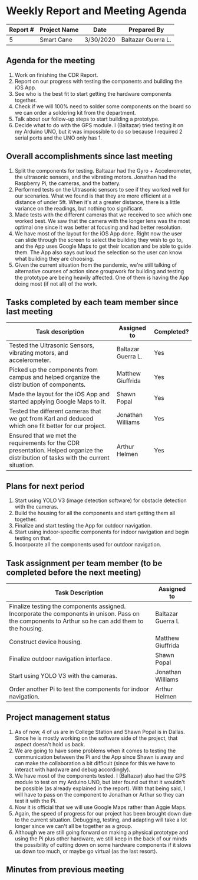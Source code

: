 # Weekly Report and Meeting Agenda


| Report # | Project Name | Date | Prepared By |
| --- | --- | --- | --- |
| 5 | Smart Cane | 3/30/2020 | Baltazar Guerra L. |


## Agenda for the meeting
1. Work on finishing the CDR Report.
2. Report on our progress with testing the components and building the iOS App.
3. See who is the best fit to start getting the hardware components together.
4. Check if we will 100% need to solder some components on the board so we can order a soldering kit from the department.
5. Talk about our follow-up steps to start building a prototype.
6. Decide what to do with the GPS module. I (Baltazar) tried testing it on my Arduino UNO, but it was impossible to do so because I required 2 serial ports and the UNO only has 1.

## Overall accomplishments since last meeting
1. Split the components for testing. Baltazar had the Gyro + Accelerometer, the ultrasonic sensors, and the vibrating motors. Jonathan had the Raspberry Pi, the cameras, and the battery.
2. Performed tests on the Ultrasonic sensors to see if they worked well for our scenarios. What we found is that they are more efficient at a distance of under 5ft. When it's at a greater distance, there is a little variance on the readings, but nothing too significant. 
3. Made tests with the different cameras that we received to see which one worked best. We saw that the camera with the longer lens was the most optimal one since it was better at focusing and had better resolution.
4. We have most of the layout for the iOS App done. Right now the user can slide through the screen to select the building they wish to go to, and the App uses Google Maps to get their location and be able to guide them. The App also says out loud the selection so the user can know what building they are choosing.
5. Given the current situation from the pandemic, we're still talking of alternative courses of action since groupwork for building and testing the prototype are being heavily affected. One of them is having the App doing most (if not all) of the work.

## Tasks completed by each team member since last meeting

| Task description | Assigned to | Completed? |
| --- | --- | --- |
| Tested the Ultrasonic Sensors, vibrating motors, and accelerometer. |  Baltazar Guerra L.  | Yes |
| Picked up the components from campus and helped organize the distribution of components. | Matthew Giuffrida | Yes |
| Made the layout for the iOS App and started applying Google Maps to it. | Shawn Popal | Yes |
| Tested the different cameras that we got from Karl and deduced which one fit better for our project. | Jonathan Williams | Yes |
| Ensured that we met the requirements for the CDR presentation. Helped organize the distribution of tasks with the current situation. | Arthur Helmen | Yes |


## Plans for next period
1. Start using YOLO V3 (image detection software) for obstacle detection with the cameras.
2. Build the housing for all the components and start getting them all together.
3. Finalize and start testing the App for outdoor navigation.
4. Start using indoor-specific components for indoor navigation and begin testing on that.
5. Incorporate all the components used for outdoor navigation.

## Task assignment per team member (to be completed before the next meeting)
| Task Description | Assigned to |
| --- | --- |
|Finalize testing the components assigned. Incorporate the components in unison. Pass on the components to Arthur so he can add them to the housing. | Baltazar Guerra L |
|Construct device housing. | Matthew Giuffrida |
|Finalize outdoor navigation interface. | Shawn Popal |
|Start using YOLO V3 with the cameras. | Jonathan Williams |
|Order another Pi to test the components for indoor navigation. | Arthur Helmen |

## Project management status
1. As of now, 4 of us are in College Station and Shawn Popal is in Dallas. Since he is mostly working on the software side of the project, that aspect doesn't hold us back. 
2. We are going to have some problems when it comes to testing the communication between the Pi and the App since Shawn is away and can make the collaboration a bit difficult (since for this we have to interact with hardware and debug accordingly).
3. We have most of the components tested. I (Baltazar) also had the GPS module to test on my Arduino UNO, but later found out that it wouldn't be possible (as already explained in the report). With that being said, I will have to pass on the component to Jonathan or Arthur so they can test it with the Pi.
4. Now it is official that we will use Google Maps rather than Aggie Maps.
5. Again, the speed of progress for our project has been brought down due to the current situation. Debugging, testing, and adapting will take a lot longer since we can't all be together as a group.
6. Although we are still going forward on making a physical prototype and using the Pi plus other hardware, we still keep in the back of our minds the possibility of cutting down on some hardware components if it slows us down too much, or maybe go virtual (as the last resort).
## Minutes from previous meeting
